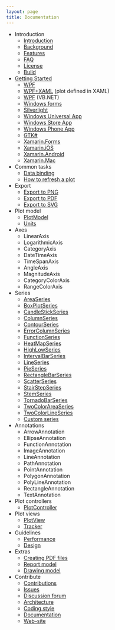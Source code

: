 ```yaml
---
layout: page
title: Documentation
---
```


- Introduction
   - [Introduction](./introduction)
   - [Background](./background)
   - [Features](./features)
   - [FAQ](./faq)
   - [License](./license)
   - [Build](./build)
- [Getting Started](./getting-started)
   - [WPF](./hello-wpf)
   - [WPF+XAML](./hello-wpf-xaml) (plot defined in XAML)
   - [WPF](./hello-wpf-vb) (VB.NET)
   - [Windows forms](./hello-windows-forms)
   - [Silverlight](./hello-silverlight)
   - [Windows Universal App](./hello-windows-universal-app)
   - [Windows Store App](./hello-windows-store-app)
   - [Windows Phone App](./hello-windows-phone)
   - [GTK#](./hello-gtk)
   - [Xamarin.Forms](./hello-xamarin-forms)
   - [Xamarin.iOS](./hello-xamarin-ios)
   - [Xamarin.Android](./hello-xamarin-android)
   - [Xamarin.Mac](./hello-xamarin-mac)
- Common tasks
   - [Data binding](./data-binding)
   - [How to refresh a plot](./refresh-plot)
- Export
   - [Export to PNG](./export-png)
   - [Export to PDF](./export-pdf)
   - [Export to SVG](./export-svg)
- Plot model
   - [PlotModel](./plot-models)
   - [Units](./units)
- Axes
   - LinearAxis
   - LogarithmicAxis
   - CategoryAxis
   - DateTimeAxis
   - TimeSpanAxis
   - AngleAxis
   - MagnitudeAxis
   - CategoryColorAxis
   - RangeColorAxis
- Series
   - [AreaSeries](series/AreaSeries)
   - [BoxPlotSeries](series/BoxPlotSeries)
   - [CandleStickSeries](series/CandleStickSeries)
   - [ColumnSeries](series/ColumnSeries)
   - [ContourSeries](series/ContourSeries)
   - [ErrorColumnSeries](series/ErrorColumnSeries)
   - [FunctionSeries](series/FunctionSeries)
   - [HeatMapSeries](series/HeatMapSeries)
   - [HighLowSeries](series/HighLowSeries)
   - [IntervalBarSeries](series/IntervalBarSeries)
   - [LineSeries](series/LineSeries)
   - [PieSeries](series/PieSeries)
   - [RectangleBarSeries](series/RectangleBarSeries)
   - [ScatterSeries](series/ScatterSeries)
   - [StairStepSeries](series/StairStepSeries)
   - [StemSeries](series/StemSeries)
   - [TornadoBarSeries](series/TornadoBarSeries)
   - [TwoColorAreaSeries](series/TwoColorAreaSeries)
   - [TwoColorLineSeries](series/TwoColorLineSeries)
   - [Custom series](custom-series)
- Annotations
   - ArrowAnnotation
   - EllipseAnnotation
   - FunctionAnnotation
   - ImageAnnotation
   - LineAnnotation
   - PathAnnotation
   - PointAnnotation
   - PolygonAnnotation
   - PolyLineAnnotation
   - RectangleAnnotation
   - TextAnnotation
- Plot controllers
   - [PlotController](./plot-controllers)
- Plot views
   - [PlotView](./plot-views)
   - [Tracker](./tracker)
- Guidelines
   - [Performance](./performance)
   - [Design](./design)
- Extras
   - [Creating PDF files](./portable-documents)
   - [Report model](./report-models)
   - [Drawing model](./drawing-models)
- Contribute
   - [Contributions](./contributions)
   - [Issues](./issues)
   - [Discussion forum](./discussion-forum)
   - [Architecture](./architecture)
   - [Coding style](./coding-style)
   - [Documentation](./documentation)
   - [Web-site](./web-site)
